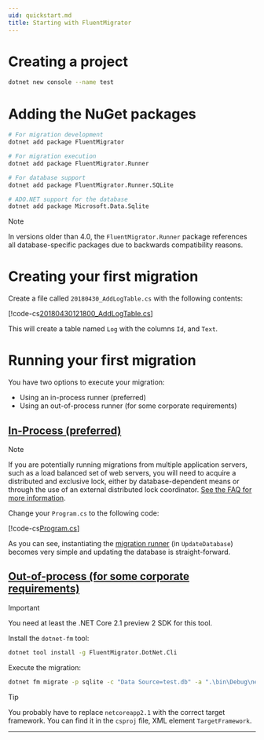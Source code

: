 ```yaml
---
uid: quickstart.md
title: Starting with FluentMigrator
---
```


# Creating a project

```bash
dotnet new console --name test
```

# Adding the NuGet packages

```bash
# For migration development
dotnet add package FluentMigrator

# For migration execution
dotnet add package FluentMigrator.Runner

# For database support
dotnet add package FluentMigrator.Runner.SQLite

# ADO.NET support for the database
dotnet add package Microsoft.Data.Sqlite
```

> [!NOTE]
> In versions older than 4.0, the `FluentMigrator.Runner` package
> references all database-specific packages due to backwards
> compatibility reasons.

# Creating your first migration

Create a file called `20180430_AddLogTable.cs` with the following contents:

[!code-cs[20180430121800_AddLogTable.cs](quickstart/20180430121800_AddLogTable.cs "Your first migration")]

This will create a table named `Log` with the columns `Id`, and `Text`.

# Running your first migration

You have two options to execute your migration:

* Using an in-process runner (preferred)
* Using an out-of-process runner (for some corporate requirements)

## [In-Process (preferred)](#tab/runner-in-process)

> [!NOTE]
> If you are potentially running migrations from multiple application servers, such as a load balanced set of web servers,
> you will need to acquire a distributed and exclusive lock, either by database-dependent means or through the use of an
> external distributed lock coordinator. [See the FAQ for more information](xref:faq#how-can-i-run-migrations-safely-from-multiple-application-servers).

Change your `Program.cs` to the following code:

[!code-cs[Program.cs](quickstart/Program.cs "Migrating the database")]

As you can see, instantiating the [migration runner](xref:FluentMigrator.Runner.IMigrationRunner) (in `UpdateDatabase`) becomes
very simple and updating the database is straight-forward.

## [Out-of-process (for some corporate requirements)](#tab/runner-dotnet-fm)

> [!IMPORTANT]
> You need at least the .NET Core 2.1 preview 2 SDK for this tool.

Install the `dotnet-fm` tool:

```bash
dotnet tool install -g FluentMigrator.DotNet.Cli
```

Execute the migration:

```bash
dotnet fm migrate -p sqlite -c "Data Source=test.db" -a ".\bin\Debug\netcoreapp2.1\test.dll"
```

> [!TIP]
> You probably have to replace `netcoreapp2.1` with the correct target framework. You can find it in the `csproj` file, XML element `TargetFramework`.

***
